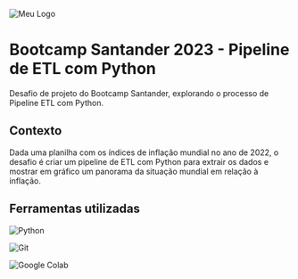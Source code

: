 ![Meu Logo](https://lh3.googleusercontent.com/pw/ADCreHf15734p_Q4ySqDt0Kk-7ZDt5YeJ1TBZnb44Nk678QjK_uvrviFIsiZgQQd5NtQYmDkBENBn5JPKJ4KX8m_gZE6LQTYCdTOlcMnbhVGGRxUjoYEqZhkalDSSN6-BlT7fuGWKc34jrOEo3re0wvlUk6-f24jgxfMv4bmRIwf_-83xdd78pEQSVjJcYEzqe_bBOjy9958aKvzXJHkMQ3WXVhplKQBfszpPGxGYItvgt9VAU3KG8Ux9QC-vQK5JN7qPW-AlWOVA_4PnrTpdJgHJfxq6UTftAfQE4vwBjzeJNt3Q9EnTSPxOkJfS8F_mhtKq7hH0YZA563w_MhJTYnnyzmYM3ii6j55thO7_zMQw32iMkl9AU_a81v1tEb2nnJ2vz988z2PrlRHkV3tuTZ_Vbj7UNRA_raz7XeD2uIvHOhm0iHzt4H1fdo2vFBUP9QBVP4o0AunbcVoYNP2GHgoT3kk5FDe_Ns0bvlTLpincTnSrlAh9OkkaNOGIH_XWE7ZFRSn_aF5lGV_EbyAkSLNxN-1ixJ98kjQmq2KZK8ckTaNfri0_PsV00FcbNT5ME8aZ5RVG7bkYE8aAdYZl70_0A3sHfUAp0gYhwi3sbJg7wY-Q1pRkSYsN41chH6sZwqcVu6Lz_fuioXYnDqOeUwPbuH039N6nNYX4tnzt-6S2hDD5eOSVL3buPFnrJco9ia6JSWRMjjArIa6XQv0q2fHTwAcKUGCU3Xdw2P-hrol8EGhtg3Kp46pjqWkMALzqQ53VpLrATAq08s4_GA4aZiTX6pWjc4j4s_4x6I1KO-NL_Cxz9z-JThkoBGLv_5XlY-PRdvGoHqYsE57iuKnjcZZsFFgm0CMi_8IWziJfPsWMdM9YL1OgQVkZwtegJaT0dXbUCC6qlgGSBDrBQ=w338-h326-s-no?authuser=0)

# Bootcamp Santander 2023 - Pipeline de ETL com Python
Desafio de projeto do Bootcamp Santander, explorando o processo de Pipeline ETL com Python.

## Contexto
Dada uma planilha com os índices de inflação mundial no ano de 2022, o desafio é criar um pipeline de ETL com Python para extrair os dados e mostrar em gráfico um panorama da situação mundial em relação à inflação.

## Ferramentas utilizadas

![Python](https://img.shields.io/badge/Python-FFFF00?style=for-the-badge&logo=Python&logoColor=black)

![Git](https://img.shields.io/badge/Git-FFFF00?style=for-the-badge&logo=git&logoColor=black)

![Google Colab](https://img.shields.io/badge/Google%20Colab-FFFF00?style=for-the-badge&logo=google-colab&logoColor=black)

